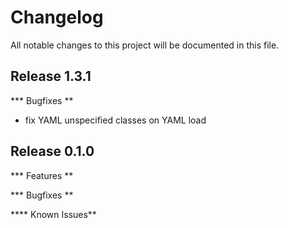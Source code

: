 # Changelog

All notable changes to this project will be documented in this file.

## Release 1.3.1

*** Bugfixes **

- fix YAML unspecified classes on YAML load

## Release 0.1.0

*** Features **

*** Bugfixes **

**** Known Issues**
